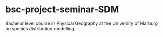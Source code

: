 # bsc-project-seminar-SDM
Bachelor level course in Physical Geography at the University of Marburg on species distribution modelling
